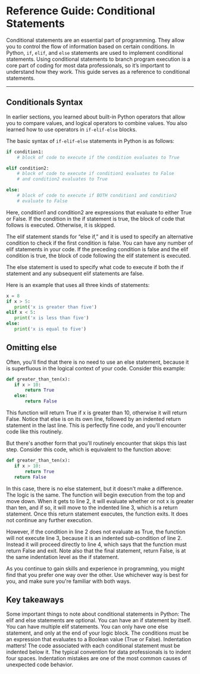 # Reference Guide: Conditional Statements

Conditional statements are an essential part of programming. They allow you to control the flow of information based on certain conditions. In Python, `if`, `elif`, and `else` statements are used to implement conditional statements. Using conditional statements to branch program execution is a core part of coding for most data professionals, so it’s important to understand how they work. This guide serves as a reference to conditional statements.

---

## Conditionals Syntax

In earlier sections, you learned about built-in Python operators that allow you to compare values, and logical operators to combine values. You also learned how to use operators in `if-elif-else` blocks. 

The basic syntax of `if-elif-else` statements in Python is as follows:

```python
if condition1:
    # block of code to execute if the condition evaluates to True

elif condition2:
    # block of code to execute if condition1 evaluates to False
    # and condition2 evaluates to True

else:
    # block of code to execute if BOTH condition1 and condition2
    # evaluate to False
```
Here, condition1 and condition2 are expressions that evaluate to either True or False. If the condition in the if statement is true, the block of code that follows is executed. Otherwise, it is skipped.

The elif statement stands for “else if,” and it is used to specify an alternative condition to check if the first condition is false. You can have any number of elif statements in your code. If the preceding condition is false and the elif condition is true, the block of code following the elif statement is executed.

The else statement is used to specify what code to execute if both the if statement and any subsequent elif statements are false.

Here is an example that uses all three kinds of statements:

```python
x = 8
if x > 5:
   print('x is greater than five')
elif x < 5:
   print('x is less than five')
else:
   print('x is equal to five')
```

## Omitting else
Often, you'll find that there is no need to use an else statement, because it is superfluous in the logical context of your code. Consider this example:
```python
def greater_than_ten(x):
   if x > 10:
       return True
   else:
       return False
```

This function will return True if x is greater than 10, otherwise it will return False. Notice that else is on its own line, followed by an indented return statement in the last line. This is perfectly fine code, and you'll encounter code like this routinely.

But there's another form that you'll routinely encounter that skips this last step. Consider this code, which is equivalent to the function above:

```python
def greater_than_ten(x):
   if x > 10:
       return True
   return False
```

In this case, there is no else statement, but it doesn't make a difference. The logic is the same. The function will begin execution from the top and move down. When it gets to line 2, it will evaluate whether or not x is greater than ten, and if so, it will move to the indented line 3, which is a return statement. Once this return statement executes, the function exits. It does not continue any further execution. 

However, if the condition in line 2 does not evaluate as True, the function will not execute line 3, because it is an indented sub-condition of line 2. Instead it will proceed directly to line 4, which says that the function must return False and exit. Note also that the final statement, return False, is at the same indentation level as the if statement. 

As you continue to gain skills and experience in programming, you might find that you prefer one way over the other. Use whichever way is best for you, and make sure you're familiar with both ways.

## Key takeaways
Some important things to note about conditional statements in Python:
The elif and else statements are optional. You can have an if statement by itself.
You can have multiple elif statements.
You can only have one else statement, and only at the end of your logic block.
The conditions must be an expression that evaluates to a Boolean value (True or False).
Indentation matters! The code associated with each conditional statement must be indented below it. The typical convention for data professionals is to indent four spaces. Indentation mistakes are one of the most common causes of unexpected code behavior.